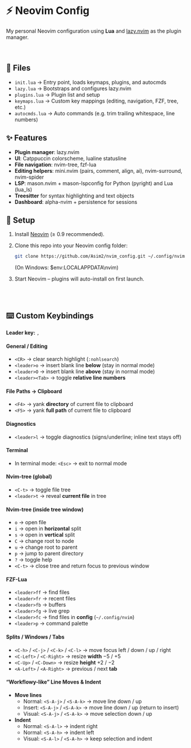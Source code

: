 # ⚡ Neovim Config
My personal Neovim configuration using **Lua** and [lazy.nvim](https://github.com/folke/lazy.nvim) as the plugin manager.
<br>
<br>
<br>

## 📂 Files
- `init.lua` → Entry point, loads keymaps, plugins, and autocmds
- `lazy.lua` → Bootstraps and configures lazy.nvim
- `plugins.lua` → Plugin list and setup
- `keymaps.lua` → Custom key mappings (editing, navigation, FZF, tree, etc.)
- `autocmds.lua` → Auto commands (e.g. trim trailing whitespace, line numbers)


## ✨ Features
- **Plugin manager**: lazy.nvim  
- **UI**: Catppuccin colorscheme, lualine statusline  
- **File navigation**: nvim-tree, fzf-lua  
- **Editing helpers**: mini.nvim (pairs, comment, align, ai), nvim-surround, nvim-spider  
- **LSP**: mason.nvim + mason-lspconfig for Python (pyright) and Lua (lua_ls)  
- **Treesitter** for syntax highlighting and text objects  
- **Dashboard**: alpha-nvim + persistence for sessions  



## 🚀 Setup
1. Install [Neovim](https://neovim.io/) (≥ 0.9 recommended).  
2. Clone this repo into your Neovim config folder:  
   ```sh
   git clone https://github.com/Asim2/nvim_config.git ~/.config/nvim
   ```
    (On Windows: $env:LOCALAPPDATA\nvim)
    
3. Start Neovim – plugins will auto-install on first launch.

<br>
<br>

## ⌨️ Custom Keybindings

**Leader key:** `,`

#### General / Editing
- `<CR>` → clear search highlight (`:nohlsearch`)
- `<leader>o` → insert blank line **below** (stay in normal mode)
- `<leader>O` → insert blank line **above** (stay in normal mode)
- `<leader><Tab>` → toggle **relative line numbers**

#### File Paths → Clipboard
- `<F4>` → yank **directory** of current file to clipboard
- `<F5>` → yank **full path** of current file to clipboard

#### Diagnostics
- `<leader>l` → toggle diagnostics (signs/underline; inline text stays off)

#### Terminal
- In terminal mode: `<Esc>` → exit to normal mode

#### Nvim-tree (global)
- `<C-t>` → toggle file tree
- `<leader>t` → reveal **current file** in tree

#### Nvim-tree (inside tree window)
- `o` → open file
- `i` → open in **horizontal** split
- `s` → open in **vertical** split
- `C` → change root to node
- `u` → change root to parent
- `p` → jump to parent directory
- `?` → toggle help
- `<C-t>` → close tree and return focus to previous window

#### FZF-Lua
- `<leader>ff` → find files
- `<leader>fr` → recent files
- `<leader>fb` → buffers
- `<leader>fg` → live grep
- `<leader>fc` → find files in **config** (`~/.config/nvim`)
- `<leader>p` → command palette

#### Splits / Windows / Tabs
- `<C-h>` / `<C-j>` / `<C-k>` / `<C-l>` → move focus left / down / up / right
- `<C-Left>` / `<C-Right>` → resize **width** −5 / +5
- `<C-Up>` / `<C-Down>` → resize **height** +2 / −2
- `<A-Left>` / `<A-Right>` → previous / next **tab**

#### “Workflowy-like” Line Moves & Indent
- **Move lines**
  - Normal: `<S-A-j>` / `<S-A-k>` → move line down / up
  - Insert: `<S-A-j>` / `<S-A-k>` → move line down / up (return to insert)
  - Visual: `<S-A-j>` / `<S-A-k>` → move selection down / up
- **Indent**
  - Normal: `<S-A-l>` → indent right
  - Normal: `<S-A-h>` → indent left
  - Visual: `<S-A-l>` / `<S-A-h>` → keep selection and indent
